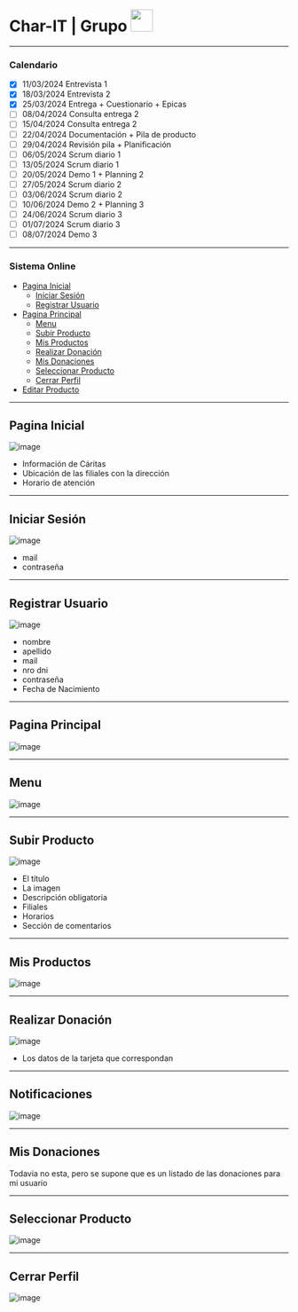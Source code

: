 <h1> Char-IT | Grupo <img src="https://media.giphy.com/media/v1.Y2lkPTc5MGI3NjExOG1ha2Uzbm5oZ2JidXN3bmNraGwzZG51cWNrcjUzeXVoMmVxeHNxYyZlcD12MV9pbnRlcm5hbF9naWZfYnlfaWQmY3Q9cw/72spFopYPj60f9j9RZ/giphy.gif" height="40"/></h1>

---

### Calendario

- [x] 11/03/2024 Entrevista 1
- [x] 18/03/2024 Entrevista 2
- [x] 25/03/2024 Entrega + Cuestionario + Epicas
- [ ] 08/04/2024 Consulta entrega 2
- [ ] 15/04/2024 Consulta entrega 2
- [ ] 22/04/2024 Documentación + Pila de producto
- [ ] 29/04/2024 Revisión pila + Planificación
- [ ] 06/05/2024 Scrum diario 1
- [ ] 13/05/2024 Scrum diario 1
- [ ] 20/05/2024 Demo 1 + Planning 2
- [ ] 27/05/2024 Scrum diario 2
- [ ] 03/06/2024 Scrum diario 2
- [ ] 10/06/2024 Demo 2 + Planning 3
- [ ] 24/06/2024 Scrum diario 3
- [ ] 01/07/2024 Scrum diario 3
- [ ] 08/07/2024 Demo 3

---

### Sistema Online

- [Pagina Inicial](#pagina-inicial)
    - [Iniciar Sesión](#iniciar-sesión)
    - [Registrar Usuario](#registrar-usuario)
- [Pagina Principal](#pagina-inicial)
    - [Menu](#menu)
    - [Subir Producto](#subir-producto)
    - [Mis Productos](#mis-productos)
    - [Realizar Donación](#realizar-donación)
    - [Mis Donaciones](#mis-donaciones)
    - [Seleccionar Producto](#seleccionar-producto)
    - [Cerrar Perfil]()
- [Editar Producto]()

---


## Pagina Inicial

![image](https://github.com/Fabian-Martinez-Rincon/Char-IT/assets/55964635/7c6a9703-eecb-4b3a-9580-7a1ec9df9ecf)

- Información de Cáritas
- Ubicación de las filiales con la dirección
- Horario de atención

---

## Iniciar Sesión

![image](https://github.com/Fabian-Martinez-Rincon/Char-IT/assets/55964635/a896e885-61ff-4f6b-9de3-2b77a2dc4684)

- mail
- contraseña

---

## Registrar Usuario

![image](https://github.com/Fabian-Martinez-Rincon/Fabian-Martinez-Rincon/assets/55964635/f5ca4dc9-d243-4cfc-ae84-bf02feabac9a)

- nombre
- apellido
- mail
- nro dni
- contraseña
- Fecha de Nacimiento

---

## Pagina Principal

![image](https://github.com/Fabian-Martinez-Rincon/Fabian-Martinez-Rincon/assets/55964635/28468930-1746-4de9-a8dc-e5507238c21d)

---

## Menu

![image](https://github.com/Fabian-Martinez-Rincon/Fabian-Martinez-Rincon/assets/55964635/ec46895a-77dd-4bb4-98ff-9c629b64cefb)

---

## Subir Producto

![image](https://github.com/Fabian-Martinez-Rincon/Fabian-Martinez-Rincon/assets/55964635/e6f9c463-b84f-438d-a5f5-35b023cc7799)

- El título
- La imagen
- Descripción obligatoria
- Filiales
- Horarios
- Sección de comentarios

---

## Mis Productos

![image](https://github.com/Fabian-Martinez-Rincon/Fabian-Martinez-Rincon/assets/55964635/585df37d-89e8-4c51-be24-e8ff24ebc0fe)

---

## Realizar Donación

![image](https://github.com/Fabian-Martinez-Rincon/Fabian-Martinez-Rincon/assets/55964635/51ea091e-6ac8-4d53-8a44-585fe37ce264)

- Los datos de la tarjeta que correspondan

---

## Notificaciones

![image](https://github.com/Fabian-Martinez-Rincon/Fabian-Martinez-Rincon/assets/55964635/f852506e-e638-43b1-b694-f6ad13878e55)

---

## Mis Donaciones

Todavia no esta, pero se supone que es un listado de las donaciones para mi usuario

---

## Seleccionar Producto

![image](https://github.com/Fabian-Martinez-Rincon/Fabian-Martinez-Rincon/assets/55964635/68e07c86-47ef-482f-9102-3e51bfff7a35)

---

## Cerrar Perfil

![image](https://github.com/Fabian-Martinez-Rincon/Fabian-Martinez-Rincon/assets/55964635/09bd8140-7aac-4d85-8245-eebc17761777)